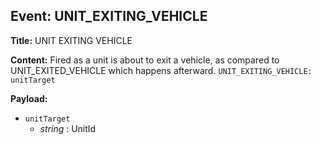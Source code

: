 ## Event: UNIT_EXITING_VEHICLE

**Title:** UNIT EXITING VEHICLE

**Content:**
Fired as a unit is about to exit a vehicle, as compared to UNIT_EXITED_VEHICLE which happens afterward.
`UNIT_EXITING_VEHICLE: unitTarget`

**Payload:**
- `unitTarget`
  - *string* : UnitId